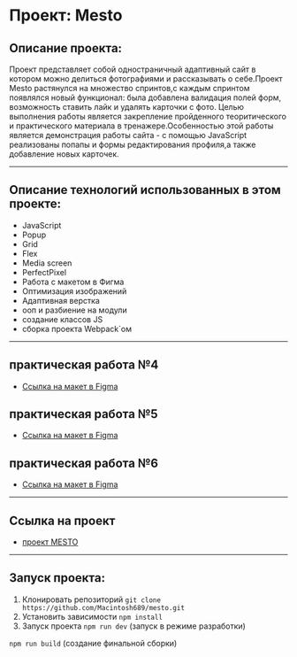 # Проект: Mesto

## Описание проекта:
Проект представляет собой одностраничный адаптивный сайт в котором можно делиться фотографиями и рассказывать о себе.Проект Mesto растянулся на множество спринтов,с каждым спринтом появлялся новый функционал: была добавлена валидация полей форм, возможность ставить лайк и удалять карточки с фото.
Целью выполнения работы является закрепление пройденного теоритического и практического материала в тренажере.Особенностью этой работы является демонстрация работы сайта - с помощью JavaScript реализованы попапы и формы редактирования профиля,а также добавление новых карточек.

----------------------

## Описание технологий использованных в этом проекте:
* JavaScript
* Popup
* Grid
* Flex
* Media screen
* PerfectPixel
* Работа с макетом в Фигма
* Оптимизация изображений
* Адаптивная верстка
* ооп и разбиение на модули
* создание классов JS
* сборка проекта Webpack`ом

-----------------------
## практическая работа №4

* [Ссылка на макет в Figma](https://www.figma.com/file/2cn9N9jSkmxD84oJik7xL7/JavaScript.-Sprint-4?node-id=0%3A1)

## практическая работа №5

* [Ссылка на макет в Figma](https://www.figma.com/file/bjyvbKKJN2naO0ucURl2Z0/JavaScript.-Sprint-5?node-id=0%3A1&t=AM8MI3CGTzPeXyB0-0)

## практическая работа №6

* [Ссылка на макет в Figma](https://www.figma.com/file/kRVLKwYG3d1HGLvh7JFWRT/JavaScript.-Sprint-6?node-id=0%3A1&t=QqcnreqERHOB3Gx2-0)

---------------------------------
## Ссылка на проект
* [проект MESTO](https://macintosh689.github.io/mesto/)
---------------------------------
## Запуск проекта:
1) Клонировать репозиторий
`git clone https://github.com/Macintosh689/mesto.git`
2) Установить зависимости 
`npm install`
3) Запуск проекта
`npm run dev` (запуск в режиме разработки)

`npm run build` (создание финальной сборки)
